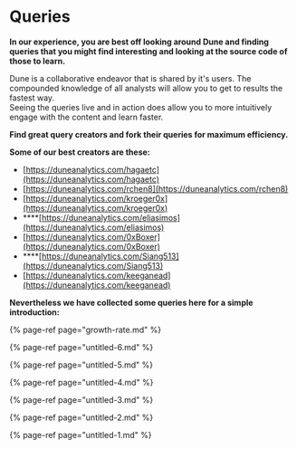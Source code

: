 # Queries

**In our experience, you are best off looking around Dune and finding queries that you might find interesting and looking at the source code of those to learn.**

Dune is a collaborative endeavor that is shared by it's users. The compounded knowledge of all analysts will allow you to get to results the fastest way.   
Seeing the queries live and in action does allow you to more intuitively engage with the content and learn faster.

**Find great query creators and fork their queries for maximum efficiency.**

**Some of our best creators are these:**

* [https://duneanalytics.com/hagaetc](https://duneanalytics.com/hagaetc)
* [https://duneanalytics.com/rchen8](https://duneanalytics.com/rchen8)
* [https://duneanalytics.com/kroeger0x](https://duneanalytics.com/kroeger0x) 
* \*\*\*\*[https://duneanalytics.com/eliasimos](https://duneanalytics.com/eliasimos)
* [https://duneanalytics.com/0xBoxer](https://duneanalytics.com/0xBoxer)
* \*\*\*\*[https://duneanalytics.com/Siang513](https://duneanalytics.com/Siang513)
* [https://duneanalytics.com/keeganead](https://duneanalytics.com/keeganead)

**Nevertheless we have collected some queries here for a simple introduction:**

{% page-ref page="growth-rate.md" %}

{% page-ref page="untitled-6.md" %}

{% page-ref page="untitled-5.md" %}

{% page-ref page="untitled-4.md" %}

{% page-ref page="untitled-3.md" %}

{% page-ref page="untitled-2.md" %}

{% page-ref page="untitled-1.md" %}

